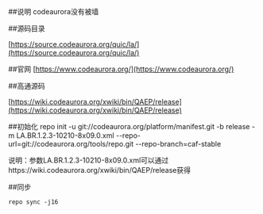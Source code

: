 ##说明
codeaurora没有被墙

##源码目录

[https://source.codeaurora.org/quic/la/](https://source.codeaurora.org/quic/la/)

##官网
[https://www.codeaurora.org/](https://www.codeaurora.org/)

##高通源码

[https://wiki.codeaurora.org/xwiki/bin/QAEP/release](https://wiki.codeaurora.org/xwiki/bin/QAEP/release)

##初始化
	repo init -u git://codeaurora.org/platform/manifest.git -b release -m LA.BR.1.2.3-10210-8x09.0.xml --repo-url=git://codeaurora.org/tools/repo.git --repo-branch=caf-stable

说明：参数LA.BR.1.2.3-10210-8x09.0.xml可以通过https://wiki.codeaurora.org/xwiki/bin/QAEP/release获得


##同步

	repo sync -j16